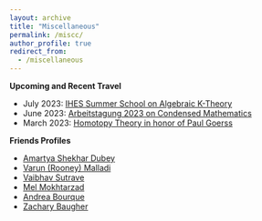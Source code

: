 ```yaml
---
layout: archive
title: "Miscellaneous"
permalink: /miscc/
author_profile: true
redirect_from:
  - /miscellaneous
---
```



**Upcoming and Recent Travel**
* July 2023: [IHES Summer School on Algebraic K-Theory](https://indico.math.cnrs.fr/event/8837/)
* June 2023: [Arbeitstagung 2023 on Condensed Mathematics](https://www.mpim-bonn.mpg.de/node/11707)
* March 2023: [Homotopy Theory in honor of Paul Goerss](https://antieau.github.io/workshops/202301-goerss.html)

**Friends Profiles**

* [Amartya Shekhar Dubey](https://amartyasd.github.io/)
* [Varun (Rooney) Malladi](https://varunmalladi.github.io/)
* [Vaibhav Sutrave](https://vbvstrv.github.io/info.html)
* [Mel Mokhtarzad](https://mealaud.com/)
* [Andrea Bourque](https://www.math.lsu.edu/~abour99/)
* [Zachary Baugher](https://www.math.ucla.edu/~zmb/)
